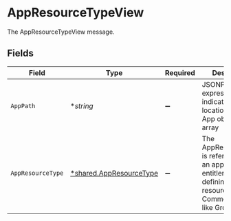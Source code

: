 # AppResourceTypeView

The AppResourceTypeView message.


## Fields

| Field                                                                                                                    | Type                                                                                                                     | Required                                                                                                                 | Description                                                                                                              |
| ------------------------------------------------------------------------------------------------------------------------ | ------------------------------------------------------------------------------------------------------------------------ | ------------------------------------------------------------------------------------------------------------------------ | ------------------------------------------------------------------------------------------------------------------------ |
| `AppPath`                                                                                                                | **string*                                                                                                                | :heavy_minus_sign:                                                                                                       | JSONPATH expression indicating the location of the App object in the  array                                              |
| `AppResourceType`                                                                                                        | [*shared.AppResourceType](../../../pkg/models/shared/appresourcetype.md)                                                 | :heavy_minus_sign:                                                                                                       | The AppResourceType is referenced by an app entitlement defining its resource types. Commonly things like Group or Role. |